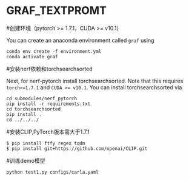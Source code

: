 # GRAF_TEXTPROMT
#创建环境（pytorch >= 1.7.1，CUDA >= v10.1）

You can create an anaconda environment called `graf` using
```
conda env create -f environment.yml
conda activate graf
```
#安装nerf依赖和torchsearchsorted

Next, for nerf-pytorch install torchsearchsorted. Note that this requires `torch>=1.7.1` and `CUDA >= v10.1`.
You can install torchsearchsorted via
``` 
cd submodules/nerf_pytorch
pip install -r requirements.txt
cd torchsearchsorted
pip install .
cd ../../../
```

#安装CLIP,PyTorch版本需大于1.7.1
```
$ pip install ftfy regex tqdm
$ pip install git+https://github.com/openai/CLIP.git
```

#训练demo模型
```
python test1.py configs/carla.yaml
```




